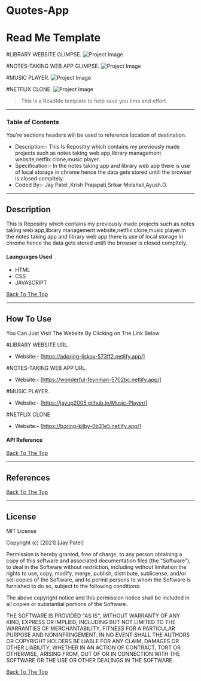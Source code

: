 # Quotes-App


# Read Me Template

#LIBRARY WEBSITE GLIMPSE.
![Project Image](https://i.ibb.co/8xz3fnG/library.png)

#NOTES-TAKING WEB APP GLIMPSE.
![Project Image](https://i.ibb.co/b7yVZg2/notes.png)

#MUSIC PLAYER.
![Project Image](https://i.ibb.co/FK9Ngvp/audio.png)

#NETFLIX CLONE.
![Project Image](https://i.ibb.co/fGLLddT/net.png)


> This is a ReadMe template to help save you time and effort.

---

### Table of Contents
You're sections headers will be used to reference location of destination.

-  Description:- This Is Repositry which contains my previously made projects such as notes taking web app,library management website,netflix clone,music player.
-  Specification:- In the notes taking app and library web app there is use of local storage in chrome hence the data gets stored untill the browser is closed compltely.
-  Coded By:- Jay Patel ,Krish Prajapati,Srikar Molahali,Ayush.D.


---
## Description
This Is Repositry which contains my previously made projects such as notes taking web app,library management website,netflix clone,music player.In the notes taking app and library web app there is use of local storage in chrome hence the data gets stored untill the browser is closed compltely.

#### Launguages Used

- HTML
- CSS
- JAVASCRIPT

[Back To The Top](#read-me-template)

---

## How To Use



You Can Just Visit The Website By Clicking on The Link Below

#LIBRARY WEBSITE URL.
- Website:- [https://adoring-liskov-573ff2.netlify.app/]

#NOTES-TAKING WEB APP URL.
- Website:- [https://wonderful-feynman-5702bc.netlify.app/]

#MUSIC PLAYER.
- Website:- [https://jayup2005.github.io/Music-Player/]

#NETFLIX CLONE
- Website:- [https://boring-kilby-0b31e5.netlify.app/]

#### API Reference


[Back To The Top](#read-me-template)

---

## References
[Back To The Top](#read-me-template)

---

## License

MIT License

Copyright (c) [2021] [Jay Patel]

Permission is hereby granted, free of charge, to any person obtaining a copy
of this software and associated documentation files (the "Software"), to deal
in the Software without restriction, including without limitation the rights
to use, copy, modify, merge, publish, distribute, sublicense, and/or sell
copies of the Software, and to permit persons to whom the Software is
furnished to do so, subject to the following conditions:

The above copyright notice and this permission notice shall be included in all
copies or substantial portions of the Software.

THE SOFTWARE IS PROVIDED "AS IS", WITHOUT WARRANTY OF ANY KIND, EXPRESS OR
IMPLIED, INCLUDING BUT NOT LIMITED TO THE WARRANTIES OF MERCHANTABILITY,
FITNESS FOR A PARTICULAR PURPOSE AND NONINFRINGEMENT. IN NO EVENT SHALL THE
AUTHORS OR COPYRIGHT HOLDERS BE LIABLE FOR ANY CLAIM, DAMAGES OR OTHER
LIABILITY, WHETHER IN AN ACTION OF CONTRACT, TORT OR OTHERWISE, ARISING FROM,
OUT OF OR IN CONNECTION WITH THE SOFTWARE OR THE USE OR OTHER DEALINGS IN THE
SOFTWARE.

[Back To The Top](#read-me-template)

